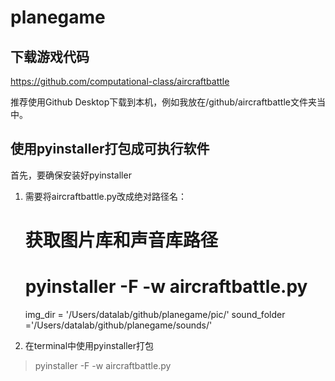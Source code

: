 # planegame

## 下载游戏代码

https://github.com/computational-class/aircraftbattle

推荐使用Github Desktop下载到本机，例如我放在/github/aircraftbattle文件夹当中。


## 使用pyinstaller打包成可执行软件

首先，要确保安装好pyinstaller

1. 需要将aircraftbattle.py改成绝对路径名：

    # 获取图片库和声音库路径
    # pyinstaller -F -w aircraftbattle.py
    
    img_dir = '/Users/datalab/github/planegame/pic/'
    sound_folder ='/Users/datalab/github/planegame/sounds/'

2. 在terminal中使用pyinstaller打包

> pyinstaller -F -w aircraftbattle.py
